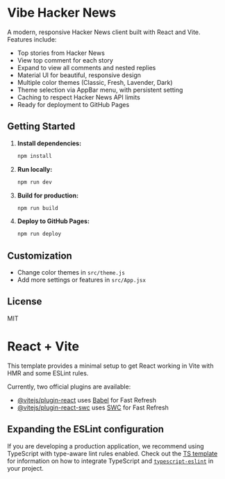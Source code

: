 # Vibe Hacker News

A modern, responsive Hacker News client built with React and Vite. Features include:

- Top stories from Hacker News
- View top comment for each story
- Expand to view all comments and nested replies
- Material UI for beautiful, responsive design
- Multiple color themes (Classic, Fresh, Lavender, Dark)
- Theme selection via AppBar menu, with persistent setting
- Caching to respect Hacker News API limits
- Ready for deployment to GitHub Pages

## Getting Started

1. **Install dependencies:**
	```sh
	npm install
	```
2. **Run locally:**
	```sh
	npm run dev
	```
3. **Build for production:**
	```sh
	npm run build
	```
4. **Deploy to GitHub Pages:**
	```sh
	npm run deploy
	```

## Customization
- Change color themes in `src/theme.js`
- Add more settings or features in `src/App.jsx`

## License
MIT
# React + Vite

This template provides a minimal setup to get React working in Vite with HMR and some ESLint rules.

Currently, two official plugins are available:

- [@vitejs/plugin-react](https://github.com/vitejs/vite-plugin-react/blob/main/packages/plugin-react) uses [Babel](https://babeljs.io/) for Fast Refresh
- [@vitejs/plugin-react-swc](https://github.com/vitejs/vite-plugin-react/blob/main/packages/plugin-react-swc) uses [SWC](https://swc.rs/) for Fast Refresh

## Expanding the ESLint configuration

If you are developing a production application, we recommend using TypeScript with type-aware lint rules enabled. Check out the [TS template](https://github.com/vitejs/vite/tree/main/packages/create-vite/template-react-ts) for information on how to integrate TypeScript and [`typescript-eslint`](https://typescript-eslint.io) in your project.
